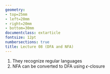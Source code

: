 ```yaml
---
geometry:
- top=25mm
- left=20mm
- right=20mm
- bottom=30mm
documentclass: extarticle
fontsize: 12pt
numbersections: true
title: Lecture 08 (DFA and NFA)
--- 
```


1. They recognize regular languages
1. NFA can be converted to DFA using $\epsilon$-closure
